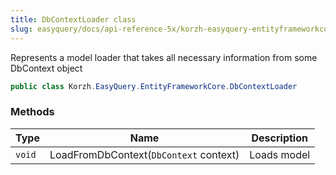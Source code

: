 ```yaml
---
title: DbContextLoader class
slug: easyquery/docs/api-reference-5x/korzh-easyquery-entityframeworkcore-namespace/dbcontextloader-class
---
```



Represents a model loader that takes all necessary information from some DbContext object
```csharp
public class Korzh.EasyQuery.EntityFrameworkCore.DbContextLoader

```

### Methods

| Type | Name | Description | 
| --- | --- | --- | 
| `void` | LoadFromDbContext(`DbContext` context) | Loads model |